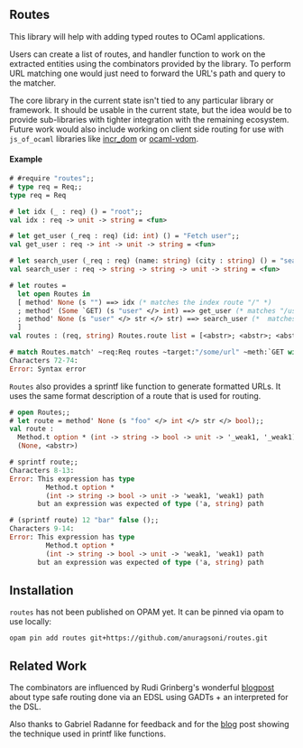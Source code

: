 ## Routes

This library will help with adding typed routes to OCaml applications.

Users can create a list of routes, and handler function to work
on the extracted entities using the combinators provided by
the library. To perform URL matching one would just need to forward
the URL's path and query to the matcher.

The core library in the current state isn't tied to any particular library or framework.
It should be usable in the current state, but the idea would be to provide sub-libraries
with tighter integration with the remaining ecosystem. Future work would also include
working on client side routing for use with `js_of_ocaml` libraries
like [incr_dom](https://github.com/janestreet/incr_dom) or [ocaml-vdom](https://github.com/LexiFi/ocaml-vdom).

#### Example

```ocaml
# #require "routes";;
# type req = Req;;
type req = Req

# let idx (_ : req) () = "root";;
val idx : req -> unit -> string = <fun>

# let get_user (_req : req) (id: int) () = "Fetch user";;
val get_user : req -> int -> unit -> string = <fun>

# let search_user (_req : req) (name: string) (city : string) () = "search for user";;
val search_user : req -> string -> string -> unit -> string = <fun>

# let routes =
  let open Routes in
  [ method' None (s "") ==> idx (* matches the index route "/" *)
  ; method' (Some `GET) (s "user" </> int) ==> get_user (* matches "/user/<int>" *)
  ; method' None (s "user" </> str </> str) ==> search_user (*  matches "/user/<str>/<str>" *)
  ]
val routes : (req, string) Routes.route list = [<abstr>; <abstr>; <abstr>]

# match Routes.match' ~req:Req routes ~target:"/some/url" ~meth:`GET with
Characters 72-74:
Error: Syntax error
```

`Routes` also provides a sprintf like function to generate formatted URLs. It uses
the same format description of a route that is used for routing.

```ocaml
# open Routes;;
# let route = method' None (s "foo" </> int </> str </> bool);;
val route :
  Method.t option * (int -> string -> bool -> unit -> '_weak1, '_weak1) path =
  (None, <abstr>)

# sprintf route;;
Characters 8-13:
Error: This expression has type
         Method.t option *
         (int -> string -> bool -> unit -> 'weak1, 'weak1) path
       but an expression was expected of type ('a, string) path

# (sprintf route) 12 "bar" false ();;
Characters 9-14:
Error: This expression has type
         Method.t option *
         (int -> string -> bool -> unit -> 'weak1, 'weak1) path
       but an expression was expected of type ('a, string) path
```

## Installation

`routes` has not been published on OPAM yet. It can be pinned via opam
to use locally:

```
opam pin add routes git+https://github.com/anuragsoni/routes.git
```

## Related Work

The combinators are influenced by Rudi Grinberg's wonderful [blogpost](http://rgrinberg.com/posts/primitive-type-safe-routing/) about
type safe routing done via an EDSL using GADTs + an interpreted for the DSL.

Also thanks to Gabriel Radanne for feedback and for the [blog](https://drup.github.io/2016/08/02/difflists/) post showing the technique
used in printf like functions.
